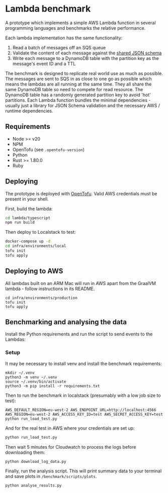 # Lambda benchmark

A prototype which implements a simple AWS Lambda function in several programming languages and benchmarks the relative performance.

Each lambda implementation has the same functionality:

1. Read a batch of messages off an SQS queue
2. Validate the content of each message against the [shared JSON schema](./schema/event.json)
3. Write each message to a DynamoDB table with the partition key as the message's event ID and a TTL

The benchmark is designed to replicate real world use as much as possible.
The messages are sent to SQS in as close to one go as possible which means the lambdas are all running at the same time.
They all share the same DynamoDB table so need to compete for read resource.
The DynamoDB table has a randomly generated partition key to avoid 'hot' partitions.
Each Lambda function bundles the minimal dependencies - usually just a library for JSON Schema validation and the necessary AWS / runtime dependencies.

## Requirements

- Node >= v20
- NPM
- OpenTofu (see `.opentofu-version`)
- Python
- Rust >= 1.80.0
- Ruby

## Deploying

The prototype is deployed with [OpenTofu](https://opentofu.org/).
Valid AWS credentials must be present in your shell.

First, build the lambda:

```bash
cd lambda/typescript
npm run build

```

Then deploy to Localstack to test:

```bash
docker-compose up -d
cd infra/environments/local
tofu init
tofu apply
```

## Deploying to AWS

All lambdas built on an ARM Mac will run in AWS apart from the GraalVM lambda - follow instructions in its README.

```
cd infra/environments/production
tofu init
tofu apply
```

## Benchmarking and analysing the data

Install the Python requirements and run the script to send events to the Lambdas:

### Setup

It may be necessary to install venv and install the benchmark requirements:

```
mkdir ~/.venv
python3 -m venv ~/.venv
source ~/.venv/bin/activate
python3 -m pip install -r requirements.txt
```

Then to run the benchmark in localstack (presumably with a low job size to test):

```
AWS_DEFAULT_REGION=eu-west-2 AWS_ENDPOINT_URL=http://localhost:4566 AWS_REGION=eu-west-2 AWS_ACCESS_KEY_ID=test AWS_SECRET_ACCESS_KEY=test python run_load_test.py
```

And for the real test in AWS where your credentials are set up:

```bash
python run_load_test.py
```

Then wait 5 minutes for Cloudwatch to process the logs before downloading them:

```bash
python download_log_data.py
```

Finally, run the analysis script.
This will print summary data to your terminal and save plots in `/benchmark/scripts/plots`.

```bash
python analyse_results.py
```
